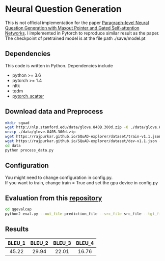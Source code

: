 # Neural Question Generation
This is not official implementation for the paper [Paragraph-level Neural Question Generation with Maxout Pointer and Gated Self-attention Networks](https://www.aclweb.org/anthology/D18-1424).
 I implemented in Pytorch to reproduce similar result as the paper. The checkpoint of pretrained model is at the file path ./save/model.pt

## Dependencies
This code is written in Python. Dependencies include
* python >= 3.6
* pytorch >= 1.4
* nltk
* tqdm
* [pytorch_scatter](https://github.com/rusty1s/pytorch_scatter)

## Download data and Preprocess
```bash
mkdir squad
wget http://nlp.stanford.edu/data/glove.840B.300d.zip -O ./data/glove.840B.300d.zip 
unzip ./data/glove.840B.300d.zip 
wget https://rajpurkar.github.io/SQuAD-explorer/dataset/train-v1.1.json -O ./squad/train-v1.1.json
wget https://rajpurkar.github.io/SQuAD-explorer/dataset/dev-v1.1.json -O ./squad/dev-v1.1.json
cd data
python process_data.py
```
## Configuration
You might need to change configuration in config.py. <br />
If you want to train, change train = True  and set the gpu device in config.py


## Evaluation from this [repository](https://github.com/xinyadu/nqg)
```bash
cd qgevalcap
python2 eval.py --out_file prediction_file --src_file src_file --tgt_file target_file
``` 
## Results 
|  <center>BLEU_1</center> |  <center>BLEU_2</center> |  <center>BLEU_3</center> | <center>BLEU_4</center> |
|:--------|:--------:|--------:|--------:|
|<center> 45.22 </center> | <center> 29.94 </center> |<center> 22.01</center>| <center>16.76</center>|
